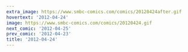 ```yaml
---
extra_image: https://www.smbc-comics.com/comics/20120424after.gif
hovertext: '2012-04-24'
image: https://www.smbc-comics.com/comics/20120424.gif
next_comic: '2012-04-25'
prev_comic: '2012-04-23'
title: '2012-04-24'
---
```


